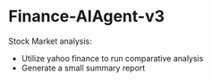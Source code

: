 # Finance-AIAgent-v3

Stock Market analysis:
- Utilize yahoo finance to run comparative analysis
- Generate a small summary report
